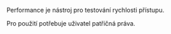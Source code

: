 Performance je nástroj pro testování rychlosti přístupu.

Pro použití potřebuje uživatel patřičná práva.